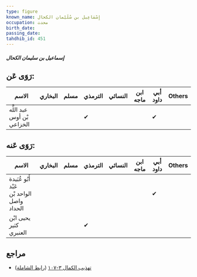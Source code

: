 ```yaml
---
type: figure
known_name: إِسْمَاعِيل بن سُلَيْمان الكحال
occupation: محدث
birth_date:
passing_date:
tahdhib_id: 451
---
```

##### إسماعيل بن سليمان الكحال

## رَوَى عَن:
| الاسم                      | البخاري | مسلم | الترمذي | النسائي | ابن ماجه | أبي داود | Others |
| -------------------------- | ------- | ---- | ------- | ------- | -------- | -------- | ------ |
| عبد اللَّه بْن أوس الخزاعي |         |      | ✔       |         |          | ✔        |        |
## رَوَى عَنه:
| الاسم                                      | البخاري | مسلم | الترمذي | النسائي | ابن ماجه | أبي داود | Others |
| ------------------------------------------ | ------- | ---- | ------- | ------- | -------- | -------- | ------ |
| أَبُو عُبَيدة عَبْد الواحد بْن واصل الحداد |         |      |         |         |          | ✔        |        |
| يحيى ابْن كثير العنبري                     |         |      | ✔       |         |          |          |        |
## مراجع
- [تهذيب الكمال ٣-١٠٧](obsidian://open?vault=Tahdhib-al-Kamal&file=Figures/٤٥١-إسماعيل%20بن%20سليمان%20الكحال) ([رابط الشاملة](https://shamela.ws/book/3722/1121))